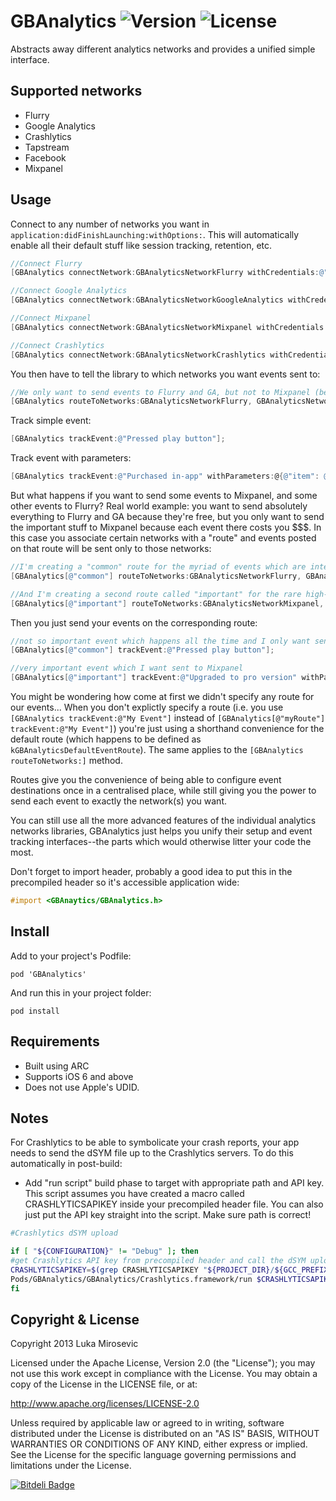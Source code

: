 # GBAnalytics ![Version](https://img.shields.io/cocoapods/v/GBAnalytics.svg?style=flat)&nbsp;![License](https://img.shields.io/badge/license-Apache_2-green.svg?style=flat)

Abstracts away different analytics networks and provides a unified simple interface.

Supported networks
------------

* Flurry
* Google Analytics
* Crashlytics
* Tapstream
* Facebook
* Mixpanel

Usage
------------

Connect to any number of networks you want in `application:didFinishLaunching:withOptions:`. This will automatically enable all their default stuff like session tracking, retention, etc.

```objective-c
//Connect Flurry
[GBAnalytics connectNetwork:GBAnalyticsNetworkFlurry withCredentials:@"FlurryAPIKey"];

//Connect Google Analytics
[GBAnalytics connectNetwork:GBAnalyticsNetworkGoogleAnalytics withCredentials:@"GoogleAnalyticsTrackingID"];

//Connect Mixpanel
[GBAnalytics connectNetwork:GBAnalyticsNetworkMixpanel withCredentials:@"MixpanelToken"];

//Connect Crashlytics
[GBAnalytics connectNetwork:GBAnalyticsNetworkCrashlytics withCredentials:@"CrashlyticsAPIKey"];
```

You then have to tell the library to which networks you want events sent to:

```objective-c
//We only want to send events to Flurry and GA, but not to Mixpanel (because it's expensive).
[GBAnalytics routeToNetworks:GBAnalyticsNetworkFlurry, GBAnalyticsNetworkGoogleAnalytics, nil];
```

Track simple event:

```objective-c
[GBAnalytics trackEvent:@"Pressed play button"];
```

Track event with parameters:

```objective-c
[GBAnalytics trackEvent:@"Purchased in-app" withParameters:@{@"item": @"red sword"}];
```

But what happens if you want to send some events to Mixpanel, and some other events to Flurry? Real world example: you want to send absolutely everything to Flurry and GA because they're free, but you only want to send the important stuff to Mixpanel because each event there costs you $$$. In this case you associate certain networks with a "route" and events posted on that route will be sent only to those networks:

```objective-c
//I'm creating a "common" route for the myriad of events which are interesting, but not interesting enough to pay Mixpanel for
[GBAnalytics[@"common"] routeToNetworks:GBAnalyticsNetworkFlurry, GBAnalyticsNetworkGoogleAnalytics, nil];

//And I'm creating a second route called "important" for the rare high-value stuff where I want to say use Mixpanel's people analytics (for instance)
[GBAnalytics[@"important"] routeToNetworks:GBAnalyticsNetworkMixpanel, nil];
```

Then you just send your events on the corresponding route:

```objective-c
//not so important event which happens all the time and I only want sent to Flurry and GA
[GBAnalytics[@"common"] trackEvent:@"Pressed play button"];

//very important event which I want sent to Mixpanel
[GBAnalytics[@"important"] trackEvent:@"Upgraded to pro version" withParameters:@{@"source": @"blue nag screen"}];
```

You might be wondering how come at first we didn't specify any route for our events... When you don't explictly specify a route (i.e. you use `[GBAnalytics trackEvent:@"My Event"]` instead of `[GBAnalytics[@"myRoute"] trackEvent:@"My Event"]`) you're just using a shorthand convenience for the default route (which happens to be defined as `kGBAnalyticsDefaultEventRoute`). The same applies to the `[GBAnalytics routeToNetworks:]` method.

Routes give you the convenience of being able to configure event destinations once in a centralised place, while still giving you the power to send each event to exactly the network(s) you want.

You can still use all the more advanced features of the individual analytics networks libraries, GBAnalytics just helps you unify their setup and event tracking interfaces--the parts which would otherwise litter your code the most.

Don't forget to import header, probably a good idea to put this in the precompiled header so it's accessible application wide:

```objective-c
#import <GBAnaytics/GBAnalytics.h>
```

Install
------------

Add to your project's Podfile:

`pod 'GBAnalytics'`

And run this in your project folder:

`pod install`

Requirements
------------

* Built using ARC
* Supports iOS 6 and above
* Does not use Apple's UDID.

Notes
------------

For Crashlytics to be able to symbolicate your crash reports, your app needs to send the dSYM file up to the Crashlytics servers. To do this automatically in post-build:

* Add "run script" build phase to target with appropriate path and API key. This script assumes you have created a macro called CRASHLYTICSAPIKEY inside your precompiled header file. You can also just put the API key straight into the script. Make sure path is correct!

```sh
#Crashlytics dSYM upload

if [ "${CONFIGURATION}" != "Debug" ]; then
#get Crashlytics API key from precompiled header and call the dSYM uploader with the key
CRASHLYTICSAPIKEY=$(grep CRASHLYTICSAPIKEY "${PROJECT_DIR}/${GCC_PREFIX_HEADER}" | awk '{print $3}' | grep -oEi "[^@^\"]+")
Pods/GBAnalytics/GBAnalytics/Crashlytics.framework/run $CRASHLYTICSAPIKEY
fi
```

Copyright & License
------------

Copyright 2013 Luka Mirosevic

Licensed under the Apache License, Version 2.0 (the "License"); you may not use this work except in compliance with the License. You may obtain a copy of the License in the LICENSE file, or at:

http://www.apache.org/licenses/LICENSE-2.0

Unless required by applicable law or agreed to in writing, software distributed under the License is distributed on an "AS IS" BASIS, WITHOUT WARRANTIES OR CONDITIONS OF ANY KIND, either express or implied. See the License for the specific language governing permissions and limitations under the License.

[![Bitdeli Badge](https://d2weczhvl823v0.cloudfront.net/lmirosevic/gbanalytics/trend.png)](https://bitdeli.com/free "Bitdeli Badge")
